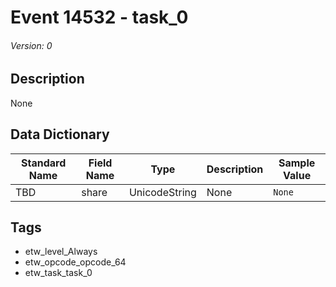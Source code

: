 # Event 14532 - task_0
###### Version: 0

## Description
None

## Data Dictionary
|Standard Name|Field Name|Type|Description|Sample Value|
|---|---|---|---|---|
|TBD|share|UnicodeString|None|`None`|

## Tags
* etw_level_Always
* etw_opcode_opcode_64
* etw_task_task_0
